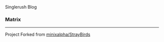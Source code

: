 Singlerush Blog 

<h3>Matrix</h3>

<hr>

Project Forked from <a href="https://github.com/minixalpha/StrayBirds">minixalpha/StrayBirds</a>
